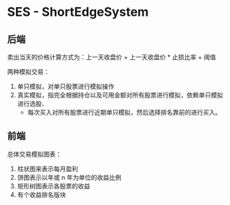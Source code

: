 # SES - ShortEdgeSystem

## 后端

卖出当天的价格计算方式为：上一天收盘价 + 上一天收盘价 * 止损比率 + 阈值


两种模拟交易：

1. 单只模拟，对单只股票进行模拟操作
2. 真实模拟，指完全根据持仓以及可用金额对所有股票进行模拟，依赖单只模拟进行选股、
   - 每次买入对所有股票进行近期单只模拟，然后选择排名靠前的进行买入。

## 前端

总体交易模拟图表：

1. 柱状图来表示每月盈利
2. 饼图表示以年或 n 年为单位的收益比例
3. 矩形树图表示各股票的收益
4. 有个收益排名版块
